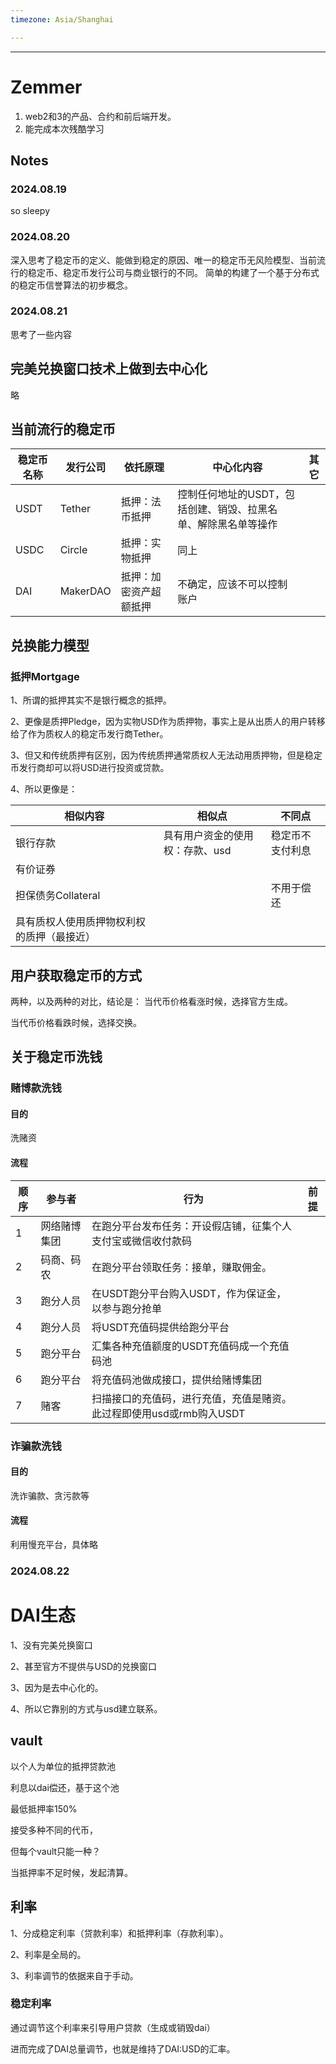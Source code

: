 ```yaml
---
timezone: Asia/Shanghai

---
```




---

# Zemmer

1. web2和3的产品、合约和前后端开发。
2. 能完成本次残酷学习

## Notes

<!-- Content_START -->


### 2024.08.19

so sleepy

### 2024.08.20

深入思考了稳定币的定义、能做到稳定的原因、唯一的稳定币无风险模型、当前流行的稳定币、稳定币发行公司与商业银行的不同。
简单的构建了一个基于分布式的稳定币信誉算法的初步概念。

### 2024.08.21
思考了一些内容

## 完美兑换窗口技术上做到去中心化
略
## 当前流行的稳定币

| 稳定币名称 | 发行公司 | 依托原理               | 中心化内容                                                   | 其它 |
| ---------- | -------- | ---------------------- | ------------------------------------------------------------ | ---- |
| USDT       | Tether   | 抵押：法币抵押         | 控制任何地址的USDT，包括创建、销毁、拉黑名单、解除黑名单等操作 |      |
| USDC       | Circle   | 抵押：实物抵押         | 同上                                                         |      |
| DAI        | MakerDAO | 抵押：加密资产超额抵押 | 不确定，应该不可以控制账户                                   |      |

## 兑换能力模型

### 抵押Mortgage

1、所谓的抵押其实不是银行概念的抵押。

2、更像是质押Pledge，因为实物USD作为质押物，事实上是从出质人的用户转移给了作为质权人的稳定币发行商Tether。

3、但又和传统质押有区别，因为传统质押通常质权人无法动用质押物，但是稳定币发行商却可以将USD进行投资或贷款。

4、所以更像是：

| 相似内容                                   | 相似点                          | 不同点           |
| ------------------------------------------ | ------------------------------- | ---------------- |
| 银行存款                                   | 具有用户资金的使用权：存款、usd | 稳定币不支付利息 |
| 有价证券                                   |                                 |                  |
| 担保债务Collateral                         |                                 | 不用于偿还       |
| 具有质权人使用质押物权利权的质押（最接近） |                                 |                  |

## 用户获取稳定币的方式
两种，以及两种的对比，结论是：
当代币价格看涨时候，选择官方生成。

当代币价格看跌时候，选择交换。

## 关于稳定币洗钱

### 赌博款洗钱

#### 目的

洗赌资

#### 流程

| 顺序 | 参与者       | 行为                                                         | 前提 |
| ---- | ------------ | ------------------------------------------------------------ | ---- |
| 1    | 网络赌博集团 | 在跑分平台发布任务：开设假店铺，征集个人支付宝或微信收付款码 |      |
| 2    | 码商、码农   | 在跑分平台领取任务：接单，赚取佣金。                         |      |
| 3    | 跑分人员     | 在USDT跑分平台购入USDT，作为保证金，以参与跑分抢单           |      |
| 4    | 跑分人员     | 将USDT充值码提供给跑分平台                                   |      |
| 5    | 跑分平台     | 汇集各种充值额度的USDT充值码成一个充值码池                   |      |
| 6    | 跑分平台     | 将充值码池做成接口，提供给赌博集团                           |      |
| 7    | 赌客         | 扫描接口的充值码，进行充值，充值是赌资。此过程即使用usd或rmb购入USDT |      |

### 诈骗款洗钱

#### 目的

洗诈骗款、贪污款等

#### 流程

利用慢充平台，具体略

### 2024.08.22

# DAI生态

1、没有完美兑换窗口

2、甚至官方不提供与USD的兑换窗口

3、因为是去中心化的。

4、所以它靠别的方式与usd建立联系。

## vault

以个人为单位的抵押贷款池

利息以dai偿还，基于这个池

最低抵押率150%

接受多种不同的代币，

但每个vault只能一种？

当抵押率不足时候，发起清算。

## 利率

1、分成稳定利率（贷款利率）和抵押利率（存款利率）。

2、利率是全局的。

3、利率调节的依据来自于手动。

### 稳定利率

通过调节这个利率来引导用户贷款（生成或销毁dai）

进而完成了DAI总量调节，也就是维持了DAI:USD的汇率。



<!-- Content_END -->
